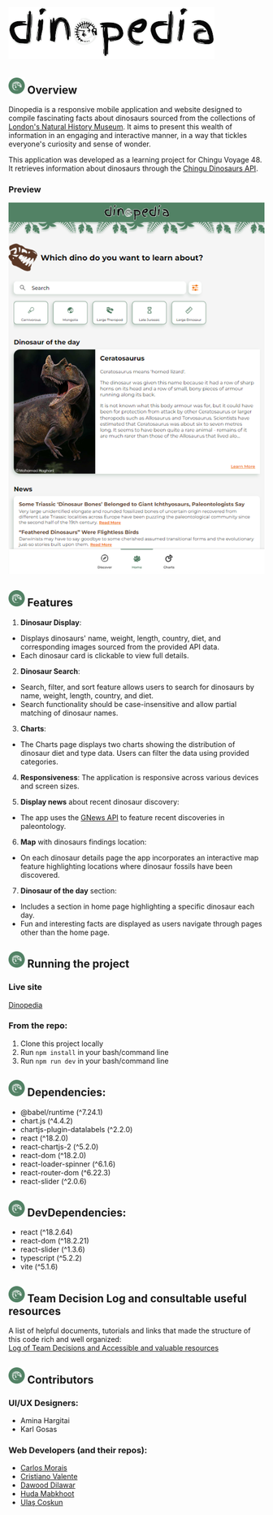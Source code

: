 # ![Dinopedia](src/assets/logo.svg)
## ![Logo](public/favicon-32x32.png) Overview

Dinopedia is a responsive mobile application and website designed to compile fascinating facts about dinosaurs sourced from the collections of [London's Natural History Museum](https://www.nhm.ac.uk/discover/dinosaurs.html). It aims to present this wealth of information in an engaging and interactive manner, in a way that tickles everyone's curiosity and sense of wonder.  

This application was developed as a learning project for Chingu Voyage 48. It retrieves information about dinosaurs through the [Chingu Dinosaurs API](https://chinguapi.onrender.com/dinosaurs).

### Preview
![Preview](src/assets/dinopedia-readme.png)

## ![Logo](public/favicon-32x32.png) Features

1. **Dinosaur Display**:
* Displays dinosaurs' name, weight, length, country, diet, and corresponding images sourced from the provided API data.
* Each dinosaur card is clickable to view full details.

2. **Dinosaur Search**:
* Search, filter, and sort feature allows users to search for dinosaurs by name, weight, length, country, and diet.
* Search functionality should be case-insensitive and allow partial matching of dinosaur names.

3. **Charts**:
* The Charts page displays two charts showing the distribution of dinosaur diet and type data. Users can filter the data using provided categories.

4. **Responsiveness**: The application is responsive across various devices and screen sizes.

5. **Display news** about recent dinosaur discovery:
* The app uses the [GNews API](https://gnews.io/) to feature recent discoveries in paleontology.

6. **Map** with dinosaurs findings location:
* On each dinosaur details page the app incorporates an interactive map feature highlighting locations where dinosaur fossils have been discovered.

7. **Dinosaur of the day** section:
* Includes a section in home page highlighting a specific dinosaur each day.
* Fun and interesting facts are displayed as users navigate through pages other than the home page.

## ![Logo](public/favicon-32x32.png) Running the project 
### Live site
[Dinopedia](https://v48-dinopedia.netlify.app)

### From the repo:
1. Clone this project locally
2. Run `npm install` in your bash/command line
3. Run `npm run dev` in your bash/command line

## ![Logo](public/favicon-32x32.png) Dependencies:
* @babel/runtime (^7.24.1)
* chart.js (^4.4.2)
* chartjs-plugin-datalabels (^2.2.0)
* react (^18.2.0)
* react-chartjs-2 (^5.2.0)
* react-dom (^18.2.0)
* react-loader-spinner (^6.1.6)
* react-router-dom (^6.22.3)
* react-slider (^2.0.6)

## ![Logo](public/favicon-32x32.png) DevDependencies:
* react (^18.2.64)
* react-dom (^18.2.21)
* react-slider (^1.3.6)
* typescript (^5.2.2)
* vite (^5.1.6)

## ![Logo](public/favicon-32x32.png) Team Decision Log and consultable useful resources
A list of helpful documents, tutorials and links that made the structure of this code rich and well organized:  
[Log of Team Decisions and Accessible and valuable resources](https://docs.google.com/document/d/1Qnf9Mo8NQ3MMUM1FSeZui6EVUXTToI0EJEflwzLXNG8/edit?usp=sharing)

## ![Logo](public/favicon-32x32.png) Contributors
### UI/UX Designers: 
* Amina Hargitai
* Karl Gosas
### Web Developers (and their repos): 
* [Carlos Morais](https://github.com/Morais-C)
* [Cristiano Valente](https://github.com/cris-valente)
* [Dawood Dilawar](https://github.com/dawooddilawar)
* [Huda Mabkhoot](https://github.com/Hudamabkhoot) 
* [Ulaş Coşkun](https://github.com/bulascoskun)
